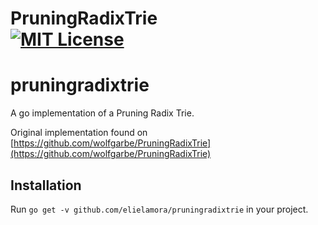 PruningRadixTrie<br> 
[![MIT License](https://img.shields.io/github/license/wolfgarbe/pruningradixtrie.png)](https://github.com/wolfgarbe/PruningRadixTrie/blob/master/LICENSE)
========
# pruningradixtrie
A go implementation of a Pruning Radix Trie.


Original implementation found on [https://github.com/wolfgarbe/PruningRadixTrie](https://github.com/wolfgarbe/PruningRadixTrie)

## Installation

Run `go get -v github.com/elielamora/pruningradixtrie` in your project.

